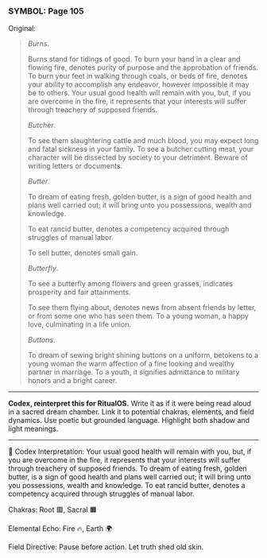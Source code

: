 ### SYMBOL: Page 105

Original:
> _Burns_.
> 
> 
> Burns stand for tidings of good. To burn your hand in a clear and
> flowing fire, denotes purity of purpose and the approbation of friends.
> To burn your feet in walking through coals, or beds of fire, denotes your
> ability to accomplish any endeavor, however impossible it may be to others.
> Your usual good health will remain with you, but, if you are overcome
> in the fire, it represents that your interests will suffer through treachery
> of supposed friends.
> 
> 
> _Butcher_.
> 
> 
> To see them slaughtering cattle and much blood, you may expect long
> and fatal sickness in your family. To see a butcher cutting meat,
> your character will be dissected by society to your detriment.
> Beware of writing letters or documents.
> 
> 
> _Butter_.
> 
> 
> To dream of eating fresh, golden butter, is a sign of good health
> and plans well carried out; it will bring unto you possessions,
> wealth and knowledge.
> 
> 
> To eat rancid butter, denotes a competency acquired through struggles
> of manual labor.
> 
> 
> To sell butter, denotes small gain.
> 
> 
> _Butterfly_.
> 
> 
> To see a butterfly among flowers and green grasses, indicates prosperity
> and fair attainments.
> 
> 
> To see them flying about, denotes news from absent friends by letter,
> or from some one who has seen them. To a young woman, a happy love,
> culminating in a life union.
> 
> 
> _Buttons_.
> 
> 
> To dream of sewing bright shining buttons on a uniform, betokens to a young
> woman the warm affection of a fine looking and wealthy partner in marriage.
> To a youth, it signifies admittance to military honors and a bright career.

---

**Codex, reinterpret this for RitualOS.**
Write it as if it were being read aloud in a sacred dream chamber.
Link it to potential chakras, elements, and field dynamics.
Use poetic but grounded language.
Highlight both shadow and light meanings.

---

🔁 Codex Interpretation:
Your usual good health will remain with you, but, if you are overcome in the fire, it represents that your interests will suffer through treachery of supposed friends. To dream of eating fresh, golden butter, is a sign of good health and plans well carried out; it will bring unto you possessions, wealth and knowledge. To eat rancid butter, denotes a competency acquired through struggles of manual labor.

Chakras: Root 🟥, Sacral 🟧

Elemental Echo: Fire 🔥, Earth 🌍

Field Directive: Pause before action. Let truth shed old skin.
